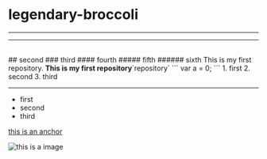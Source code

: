 # legendary-broccoli
---
<hr />
<br />
## second
### third
#### fourth
##### fifth
###### sixth
This is my first repository. <strong>This is my first repository</strong>`repository`
```
var a = 0;
```
1. first
2. second
3. third

---
- first
- second
- third

[this is an anchor](https://www.baidu.com/)

![this is a image](https://www.baidu.com/img/2016_10_09logo_61d59f1e74db0be41ffe1d31fb8edef3.png)
